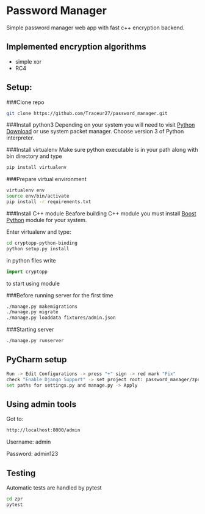 # Password Manager
Simple password manager web app with fast c++ encryption backend.

## Implemented encryption algorithms
- simple xor
- RC4

## Setup:
###Clone repo
```bash
git clone https://github.com/Traceur27/password_manager.git
```

###Install python3
Depending on your system you will need to visit
[Python Download](https://www.python.org/downloads/) or use system packet
manager. Choose version 3 of Python interpreter.

###Install virtualenv
Make sure python executable is in your path along with bin directory and type
```bash
pip install virtualenv
```

###Prepare virtual environment
```bash
virtualenv env
source env/bin/activate
pip install -r requirements.txt
```

###Install C++ module
Beafore building C++ module you must install
[Boost Python](http://www.boost.org/libs/python/doc/)
module for your system.

Enter virtualenv and type:
```bash
cd cryptopp-python-binding
python setup.py install
```
in python files write
```python
import cryptopp
```
to start using module

###Before running server for the first time
```bash
./manage.py makemigrations
./manage.py migrate
./manage.py loaddata fixtures/admin.json
```

###Starting server
```bash
./manage.py runserver
```

## PyCharm setup
```bash
Run -> Edit Configurations -> press "+" sign -> red mark "Fix"
check "Enable Django Support" -> set project root: password_manager/zpr
set paths for settings.py and manage.py -> Apply
```

## Using admin tools
Got to:
```bash
http://localhost:8000/admin
```

Username: admin

Password: admin123

## Testing
Automatic tests are handled by pytest
```bash
cd zpr
pytest
```
